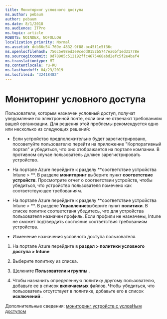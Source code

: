 ```yaml
---
title: Мониторинг условного доступа
ms.author: pebaum
author: pebaum
ms.date: 8/1/2018
ms.audience: ITPro
ms.topic: article
ROBOTS: NOINDEX, NOFOLLOW
localization_priority: Normal
ms.assetid: dcb86c54-769e-4832-9f88-bc45f1e5f36c
ms.openlocfilehash: 756c5e98ed3e9cedd0152b5747ea6bf1ed31778e
ms.sourcegitcommit: 9d78905c512192ffc4675468abd2efc5f2e4baf4
ms.translationtype: MT
ms.contentlocale: ru-RU
ms.lasthandoff: 04/23/2019
ms.locfileid: "32418482"
---
```

# <a name="monitoring-conditional-access"></a>Мониторинг условного доступа

Пользователи, которым назначен условный доступ, получат уведомление по электронной почте, если они не отвечают требованиям вашей организации. Для решения этой проблемы рекомендуется одно или несколько из следующих решений:
  
- Если устройство предположительно будет зарегистрировано, посоветуйте пользователю перейти на приложение "Корпоративный портал" и убедиться, что оно отображается на портале компании. В противном случае пользователь должен зарегистрировать устройство.
    
- На портале Azure перейдите к разделу **соответствие устройства Intune \> **. В разделе **мониторинг** выберите пункт **соответствие устройств**. Просмотрите отчет о соответствии устройств, чтобы убедиться, что устройство пользователя помечено как соответствующее требованиям. 
    
- На портале Azure перейдите к разделу **соответствие устройства Intune \> **. В разделе **Управление**выберите пункт **политики**. В списке политик соответствия убедитесь, что для устройства пользователя назначен профиль. Если профили не назначены, Intune не сможет подтвердить состояние соответствия требованиям устройства. 
    
- Изменение назначения условного доступа пользователя.
    
1. На портале Azure перейдите в **раздел \> политики условного доступа \> Intune**
    
2. Выберите политику из списка.
    
3. Щелкните **Пользователи и группы** .
    
4. Чтобы назначить определенную политику другому пользователю, добавьте ее в список **включаемых** файлов. Чтобы убедиться, что пользователь отсутствует в политике, добавьте его в список **исключений** . 
    
Дополнительные сведения: [мониторинг устройств с условНым доступом](https://docs.microsoft.com/intune/conditional-access-exchange-monitor)
  

